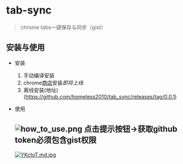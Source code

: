# tab-sync

> chrome tabs一键保存与同步（gist）

## 安装与使用
- 安装
  1. 手动编译安装
  2. chrome[商店](https://chrome.google.com/webstore?utm_source=chrome-ntp-icon)安装*即将上线*
  3. 离线安装(地址)(https://github.com/homeless2010/tab_sync/releases/tag/0.0.1)
- 使用

  ![how_to_use.png](http://ww1.sinaimg.cn/large/a411b231ly1gelch6vujnj20w00i0q30.jpg)    点击提示按钮->获取github token**必须包含gist权限**
  ----------------------------------------------------------------------
  [![YKctoT.md.jpg](https://s1.ax1x.com/2020/05/08/YKctoT.md.jpg)](https://imgchr.com/i/YKctoT)
